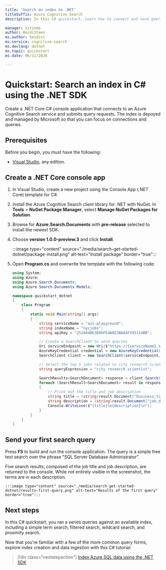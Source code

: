 ```yaml
---
title: 'Search an index in .NET'
titleSuffix: Azure Cognitive Search
description: In this C# quickstart, learn how to connect and send queries to a search service on Azure.

manager: nitinme
author: HeidiSteen
ms.author: heidist
ms.service: cognitive-search
ms.devlang: dotnet
ms.topic: quickstart
ms.date: 06/11/2020

---
```

# Quickstart: Search an index in C# using the .NET SDK

Create a .NET Core C# console application that connects to an Azure Cognitive Search service and submits query requests. The index is depoyed and managed by Microsoft so that you can focus on connections and queries.

## Prerequisites

Before you begin, you must have the following:

+ [Visual Studio](https://visualstudio.microsoft.com/downloads/), any edition.

## Create a .NET Core console app

1. In Visual Studio, create a new project using the Console App (.NET Core) template for C#.

1. Install the Azure Cognitive Search client library for .NET with NuGet. In **Tools** > **NuGet Package Manager**, select **Manage NuGet Packages for Solution**.

1. Browse for **Azure.Search.Documents** with **pre-release** selected to install the newest SDK.

1. Choose **version 1.0.0-preview.3** and click **Install**.

    :::image type="content" source="./media/search-get-started-dotnet/package-install.png" alt-text="Install package" border="true":::

1. Open **Program.cs** and overwrite the template with the following code:

    ```csharp
    using System;
    using Azure;
    using Azure.Search.Documents;
    using Azure.Search.Documents.Models;

    namespace quickstart_dotnet
    {
        class Program
        {
            static void Main(string[] args)
            {
                string serviceName = "azs-playground";
                string indexName = "nycjobs";
                string apiKey = "252044BE3886FE4A8E3BAA4F595114BB";

                // Create a SearchClient to send queries
                Uri serviceEndpoint = new Uri($"https://{serviceName}.search.windows.net/");
                AzureKeyCredential credential = new AzureKeyCredential(apiKey);
                SearchClient client = new SearchClient(serviceEndpoint, indexName, credential);

                // Select the top 5 jobs related to city research scientist
                string queryExpression = "city research scientist";

                SearchResults<SearchDocument> response = client.Search(queryExpression, new SearchOptions { Size = 5 });
                foreach (SearchResult<SearchDocument> result in response.GetResults())
                {
                    // Print out the title and job description 
                    string title = (string)result.Document["business_title"];
                    string description = (string)result.Document["job_description"];
                    Console.WriteLine($"{title}\n{description}\n");
                }
            }
        }
    }
    ```

## Send your first search query

Press **F5** to build and run the console application. The query is a simple free text search over the phrase "SQL Server Database Administrator".

Five search results, composed of the job title and job description, are returned to the console. While not entirely visible in the screenshot, the terms are in each description.


    :::image type="content" source="./media/search-get-started-dotnet/results-first-query.png" alt-text="Results of the first query" border="true":::



<!-- 
   ADD FIELDS TO RESULTS
            SearchResults<SearchDocument> response = client.Search(queryExpression, new SearchOptions { Size = 5 });
            foreach (SearchResult<SearchDocument> result in response.GetResults())
            {
                // Print out the title and job description 
                string title = (string)result.Document["business_title"];
                string jobNum = (string)result.Document["job_id"];
                string location = (string)result.Document["work_location"];
                string type = (string)result.Document["posting_type"];
                string description = (string)result.Document["job_description"];
                Console.WriteLine($"{title}\n{jobNum}\n{location}\n{type}\n{description}\n");
            } -->




<!-- ## Set up your environment

## 3 - Search an index

You can get query results as soon as the first document is indexed, but actual testing of your index should wait until all documents are indexed. 

This section adds two pieces of functionality: query logic, and results. For queries, use the [`Search`](https://docs.microsoft.com/dotnet/api/microsoft.azure.search.documentsoperationsextensions.search?view=azure-dotnet
) method. This method takes search text as well as other [parameters](https://docs.microsoft.com/dotnet/api/microsoft.azure.search.models.searchparameters?view=azure-dotnet). 

The [`DocumentsSearchResult`](https://docs.microsoft.com/dotnet/api/microsoft.azure.search.models.documentsearchresult-1?view=azure-dotnet) class represents the results.


1. In Program.cs, create a WriteDocuments method that prints search results to the console.

    ```csharp
    private static void WriteDocuments(DocumentSearchResult<Hotel> searchResults)
    {
        foreach (SearchResult<Hotel> result in searchResults.Results)
        {
            Console.WriteLine(result.Document);
        }

        Console.WriteLine();
    }
    ```

1. Create a RunQueries method to execute queries and return results. Results are Hotel objects. You can use the select parameter to surface individual fields. If a field is not included in the select parameter, its corresponding Hotel property will be null.

    ```csharp
    private static void RunQueries(ISearchIndexClient indexClient)
    {
        SearchParameters parameters;
        DocumentSearchResult<Hotel> results;

        // Query 4 -filtered query
        Console.WriteLine("Query 4: Filter on ratings greater than 4");
        Console.WriteLine("Returning only these fields: HotelName, Rating:\n");
        parameters =
            new SearchParameters()
            {
                Filter = "Rating gt 4",
                Select = new[] { "HotelName", "Rating" }
            };
        results = indexClient.Documents.Search<Hotel>("*", parameters);
        WriteDocuments(results);

        // Query 5 - top 2 results
        Console.WriteLine("Query 5: Search on term 'boutique'");
        Console.WriteLine("Sort by rating in descending order, taking the top two results");
        Console.WriteLine("Returning only these fields: HotelId, HotelName, Category, Rating:\n");
        parameters =
            new SearchParameters()
            {
                OrderBy = new[] { "Rating desc" },
                Select = new[] { "HotelId", "HotelName", "Category", "Rating" },
                Top = 2
            };
        results = indexClient.Documents.Search<Hotel>("boutique", parameters);
        WriteDocuments(results);
    }
    ```

    There are two [ways of matching terms in a query](search-query-overview.md#types-of-queries): full-text search, and filters. A full-text search query searches for one or more terms in `IsSearchable` fields in your index. A filter is a boolean expression that is evaluated over `IsFilterable` fields in an index. You can use full-text search and filters together or separately.

    Both searches and filters are performed using the `Documents.Search` method. A search query can be passed in the `searchText` parameter, while a filter expression can be passed in the `Filter` property of the `SearchParameters` class. To filter without searching, just pass `"*"` for the `searchText` parameter. To search without filtering, just leave the `Filter` property unset, or do not pass in a `SearchParameters` instance at all.

1. In Program.cs, in main, uncomment the lines for "3 - Search". 

    ```csharp
    // Uncomment next 2 lines in "3 - Search an index"
    Console.WriteLine("{0}", "Searching documents...\n");
    RunQueries(indexClient);
    ```
1. The solution is now finished. Press F5 to rebuild the app and run the program in its entirety. 

    Output includes the same messages as before, with addition of query information and results.

 -->
## Next steps

In this C# quickstart, you ran a series queries against an available index, including a simple term search, filtered search, wildcard search, and proximity search.

Now that you're familiar with a few of the more common query forms, explore index creation and data ingestion with this C# tutorial:

> [!div class="nextstepaction"]
> [Index Azure SQL data using the .NET SDK](search-indexer-tutorial.md)

